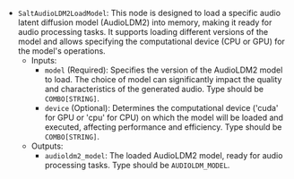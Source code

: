 - `SaltAudioLDM2LoadModel`: This node is designed to load a specific audio latent diffusion model (AudioLDM2) into memory, making it ready for audio processing tasks. It supports loading different versions of the model and allows specifying the computational device (CPU or GPU) for the model's operations.
    - Inputs:
        - `model` (Required): Specifies the version of the AudioLDM2 model to load. The choice of model can significantly impact the quality and characteristics of the generated audio. Type should be `COMBO[STRING]`.
        - `device` (Optional): Determines the computational device ('cuda' for GPU or 'cpu' for CPU) on which the model will be loaded and executed, affecting performance and efficiency. Type should be `COMBO[STRING]`.
    - Outputs:
        - `audioldm2_model`: The loaded AudioLDM2 model, ready for audio processing tasks. Type should be `AUDIOLDM_MODEL`.
